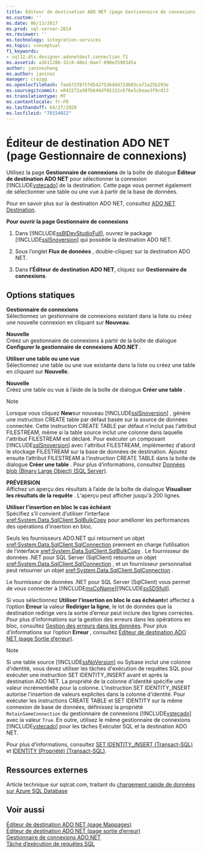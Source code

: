 ```yaml
---
title: Éditeur de destination ADO NET (page Gestionnaire de connexions) | Microsoft Docs
ms.custom: ''
ms.date: 06/13/2017
ms.prod: sql-server-2014
ms.reviewer: ''
ms.technology: integration-services
ms.topic: conceptual
f1_keywords:
- sql12.dts.designer.adonetdest.connection.f1
ms.assetid: a3b11286-32c8-40e1-8ae7-090e2590345a
author: janinezhang
ms.author: janinez
manager: craigg
ms.openlocfilehash: faeb72f875fd5427536ddd72db03ca71a25b293e
ms.sourcegitcommit: e042272a38fb646df05152c676e5cbeae3f9cd13
ms.translationtype: MT
ms.contentlocale: fr-FR
ms.lasthandoff: 04/27/2020
ms.locfileid: "70154022"
---
```

# <a name="ado-net-destination-editor-connection-manager-page"></a>Éditeur de destination ADO NET (page Gestionnaire de connexions)
  Utilisez la page **Gestionnaire de connexions** de la boîte de dialogue **Éditeur de destination ADO NET** pour sélectionner la connexion [!INCLUDE[vstecado](../includes/vstecado-md.md)] de la destination. Cette page vous permet également de sélectionner une table ou une vue à partir de la base de données.  
  
 Pour en savoir plus sur la destination ADO NET, consultez [ADO NET Destination](data-flow/ado-net-destination.md).  
  
 **Pour ouvrir la page Gestionnaire de connexions**  
  
1.  Dans [!INCLUDE[ssBIDevStudioFull](../includes/ssbidevstudiofull-md.md)], ouvrez le package [!INCLUDE[ssISnoversion](../includes/ssisnoversion-md.md)] qui possède la destination ADO NET.  
  
2.  Sous l’onglet **Flux de données** , double-cliquez sur la destination ADO NET.  
  
3.  Dans **l’Éditeur de destination ADO NET**, cliquez sur **Gestionnaire de connexions**.  
  
## <a name="static-options"></a>Options statiques  
 **Gestionnaire de connexions**  
 Sélectionnez un gestionnaire de connexions existant dans la liste ou créez une nouvelle connexion en cliquant sur **Nouveau**.  
  
 **Nouvelle**  
 Créez un gestionnaire de connexions à partir de la boîte de dialogue **Configurer le gestionnaire de connexions ADO.NET** .  
  
 **Utiliser une table ou une vue**  
 Sélectionnez une table ou une vue existante dans la liste ou créez une table en cliquant sur **Nouvelle**.  
  
 **Nouvelle**  
 Créez une table ou vue à l’aide de la boîte de dialogue **Créer une table** .  
  
> [!NOTE]  
>  Lorsque vous cliquez **New**sur nouveau [!INCLUDE[ssISnoversion](../includes/ssisnoversion-md.md)] , génère une instruction CREATE table par défaut basée sur la source de données connectée. Cette instruction CREATE TABLE par défaut n'inclut pas l'attribut FILESTREAM, même si la table source inclut une colonne dans laquelle l'attribut FILESTREAM est déclaré. Pour exécuter un composant [!INCLUDE[ssISnoversion](../includes/ssisnoversion-md.md)] avec l'attribut FILESTREAM, implémentez d'abord le stockage FILESTREAM sur la base de données de destination. Ajoutez ensuite l’attribut FILESTREAM à l’instruction CREATE TABLE dans la boîte de dialogue **Créer une table** . Pour plus d’informations, consultez [Données blob &#40;Binary Large Object&#41; &#40;SQL Server&#41;](../relational-databases/blob/binary-large-object-blob-data-sql-server.md).  
  
 **PRÉVERSION**  
 Affichez un aperçu des résultats à l’aide de la boîte de dialogue **Visualiser les résultats de la requête** . L'aperçu peut afficher jusqu'à 200 lignes.  
  
 **Utiliser l'insertion en bloc le cas échéant**  
 Spécifiez s’il convient d’utiliser l’interface <xref:System.Data.SqlClient.SqlBulkCopy> pour améliorer les performances des opérations d’insertion en bloc.  
  
 Seuls les fournisseurs ADO.NET qui retournent un objet <xref:System.Data.SqlClient.SqlConnection> prennent en charge l’utilisation de l’interface <xref:System.Data.SqlClient.SqlBulkCopy> . Le fournisseur de données .NET pour SQL Server (SqlClient) retourne un objet <xref:System.Data.SqlClient.SqlConnection> , et un fournisseur personnalisé peut retourner un objet <xref:System.Data.SqlClient.SqlConnection> .  
  
 Le fournisseur de données .NET pour SQL Server (SqlClient) vous permet de vous connecter à [!INCLUDE[msCoName](../includes/msconame-md.md)][!INCLUDE[ssSDSfull](../includes/sssdsfull-md.md)].  
  
 Si vous sélectionnez **Utiliser l’insertion en bloc le cas échéant**et affectez à l’option **Erreur** la valeur **Rediriger la ligne**, le lot de données que la destination redirige vers la sortie d’erreur peut inclure des lignes correctes. Pour plus d’informations sur la gestion des erreurs dans les opérations en bloc, consultez [Gestion des erreurs dans les données](data-flow/error-handling-in-data.md). Pour plus d’informations sur l’option **Erreur** , consultez [Éditeur de destination ADO NET &#40;page Sortie d’erreur&#41;](../../2014/integration-services/ado-net-destination-editor-error-output-page.md).  
  
> [!NOTE]  
>  Si une table source [!INCLUDE[ssNoVersion](../includes/ssnoversion-md.md)] ou Sybase inclut une colonne d'identité, vous devez utiliser les tâches d'exécution de requêtes SQL pour exécuter une instruction SET IDENTITY_INSERT avant et après la destination ADO NET. La propriété de la colonne d'identité spécifie une valeur incrémentielle pour la colonne. L'instruction SET IDENTITY_INSERT autorise l'insertion de valeurs explicites dans la colonne d'identité. Pour exécuter les instructions CREATE TABLE et SET IDENTITY sur la même connexion de base de données, définissez la propriété `RetainSameConnection` du gestionnaire de connexions [!INCLUDE[vstecado](../includes/vstecado-md.md)] avec la valeur `True`. En outre, utilisez le même gestionnaire de connexions [!INCLUDE[vstecado](../includes/vstecado-md.md)] pour les tâches Exécuter SQL et la destination ADO NET.  
>   
>  Pour plus d’informations, consultez [SET IDENTITY_INSERT &#40;Transact-SQL&#41;](/sql/t-sql/statements/set-identity-insert-transact-sql) et [IDENTITY &#40;Propriété&#41; &#40;Transact-SQL&#41;](/sql/t-sql/statements/create-table-transact-sql-identity-property).  
  
## <a name="external-resources"></a>Ressources externes  
 Article technique sur sqlcat.com, traitant du [chargement rapide de données sur Azure SQL Database](https://go.microsoft.com/fwlink/?LinkId=244333)  
  
## <a name="see-also"></a>Voir aussi  
 [Éditeur de destination ADO NET &#40;page Mappages&#41;](../../2014/integration-services/ado-net-destination-editor-mappings-page.md)   
 [Éditeur de destination ADO NET &#40;page sortie d’erreur&#41;](../../2014/integration-services/ado-net-destination-editor-error-output-page.md)   
 [Gestionnaire de connexions ADO.NET](connection-manager/ado-net-connection-manager.md)   
 [Tâche d’exécution de requêtes SQL](control-flow/execute-sql-task.md)  
  
  
